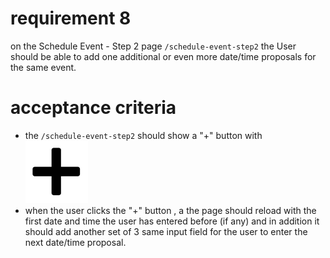 # requirement 8
on the Schedule Event - Step 2 page `/schedule-event-step2` the User should be able to add one additional or even more date/time proposals for the same event. 

# acceptance criteria 
* the `/schedule-event-step2` should show a "+" button with   ![this image](Plus-Symbol-Transparent-small.png)
* when the user clicks the "+" button , a the page should reload with the first date and time the user has entered before (if any) and in addition it should add another set of 3 same input field for the user to enter the next date/time proposal.

  